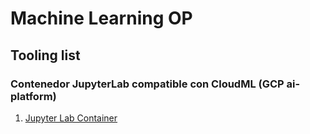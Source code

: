 # Machine Learning OP 
## Tooling list

### Contenedor JupyterLab compatible con CloudML (GCP ai-platform)

1. [Jupyter Lab Container](https://github.com/falabella-ai/mlop-tooling/tree/master/jupyterlab-gcp)

